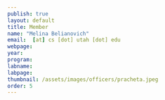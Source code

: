 ```yaml
---
publish: true
layout: default
title: Member
name: "Melina Belianovich"
email:  [at] cs [dot] utah [dot] edu
webpage:
year: 
program: 
labname:
labpage:
thumbnail: /assets/images/officers/pracheta.jpeg
order: 5
---
```

